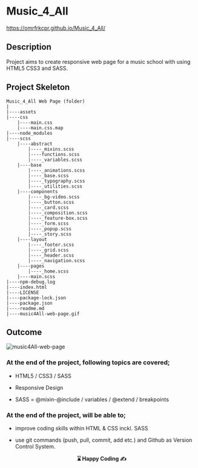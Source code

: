 # Music_4_All

https://omrfrkcpr.github.io/Music_4_All/

## Description

Project aims to create responsive web page for a music school with using HTML5 CSS3 and SASS.

## Project Skeleton

```
Music_4_All Web Page (folder)
|
|----assets
|----css
    |----main.css
    |----main.css.map
|----node_modules
|----scss
    |----abstract
        |----_mixins.scss
        |----functions.scss
        |----_variables.scss
    |----base
        |----_animations.scss
        |----_base.scss
        |----_typography.scss
        |----_utilities.scss
    |----components
        |----_bg-video.scss
        |----_button.scss
        |----_card.scss
        |----_composition.scss
        |----_feature-box.scss
        |----_form.scss
        |----_popup.scss
        |----_story.scss
    |----layout
        |----_footer.scss
        |----_grid.scss
        |----_header.scss
        |----_navigation.scss
    |----pages
        |----_home.scss
    |----main.scss
|----npm-debug.log
|----index.html
|----LICENSE
|----package-lock.json
|----package.json
|----readme.md
|----music4All-web-page.gif
```

## Outcome

![music4All-web-page](https://github.com/omrfrkcpr/Music_4_All/assets/77440899/f0b2e005-458e-45af-b8aa-e46ab8fdf898)

### At the end of the project, following topics are covered;

- HTML5 / CSS3 / SASS

- Responsive Design

- SASS = @mixin-@include / variables / @extend / breakpoints

### At the end of the project, will be able to;

- improve coding skills within HTML & CSS inckl. SASS

- use git commands (push, pull, commit, add etc.) and Github as Version Control System.

<p align="center"> <strong>⌛ Happy Coding  ✍ </strong> </p>
